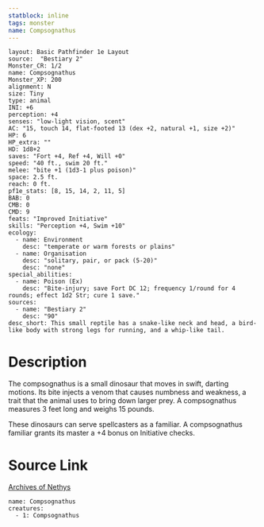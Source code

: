 ```yaml
---
statblock: inline
tags: monster
name: Compsognathus
---
```

```statblock
layout: Basic Pathfinder 1e Layout
source:  "Bestiary 2"
Monster_CR: 1/2
name: Compsognathus
Monster_XP: 200
alignment: N
size: Tiny
type: animal
INI: +6
perception: +4
senses: "low-light vision, scent"
AC: "15, touch 14, flat-footed 13 (dex +2, natural +1, size +2)"
HP: 6
HP_extra: ""
HD: 1d8+2
saves: "Fort +4, Ref +4, Will +0"
speed: "40 ft., swim 20 ft."
melee: "bite +1 (1d3-1 plus poison)"
space: 2.5 ft.
reach: 0 ft.
pf1e_stats: [8, 15, 14, 2, 11, 5]
BAB: 0
CMB: 0
CMD: 9
feats: "Improved Initiative"
skills: "Perception +4, Swim +10"
ecology:
  - name: Environment
    desc: "temperate or warm forests or plains"
  - name: Organisation
    desc: "solitary, pair, or pack (5-20)"
    desc: "none"
special_abilities:
  - name: Poison (Ex)
    desc: "Bite-injury; save Fort DC 12; frequency 1/round for 4 rounds; effect 1d2 Str; cure 1 save."
sources:
  - name: "Bestiary 2"
    desc: "90"
desc_short: This small reptile has a snake-like neck and head, a bird-like body with strong legs for running, and a whip-like tail. 
```
# Description
The compsognathus is a small dinosaur that moves in swift, darting motions. Its bite injects a venom that causes numbness and weakness, a trait that the animal uses to bring down larger prey. A compsognathus measures 3 feet long and weighs 15 pounds. 

These dinosaurs can serve spellcasters as a familiar. A compsognathus familiar grants its master a +4 bonus on Initiative checks.
# Source Link
[Archives of Nethys](https://aonprd.com/MonsterDisplay.aspx?ItemName=Compsognathus)
```encounter-table
name: Compsognathus
creatures:
  - 1: Compsognathus
```

